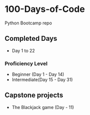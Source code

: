 # 100-Days-of-Code

Python Bootcamp repo

## Completed Days

- Day 1 to 22

### Proficiency Level

- Beginner (Day 1 - Day 14)
- Intermediate(Day 15 - Day 31)

## Capstone projects

- The Blackjack game (Day - 11)
